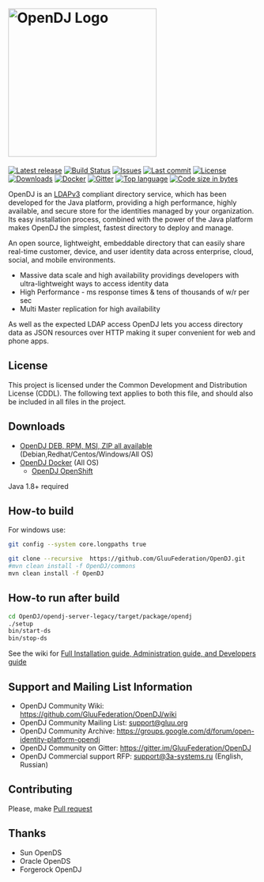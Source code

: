 # <img alt="OpenDJ Logo" src="https://github.com/GluuFederation/OpenDJ/raw/master/logo.png" width="300"/>
[![Latest release](https://img.shields.io/github/release/GluuFederation/OpenDJ.svg)](https://github.com/GluuFederation/OpenDJ/releases)
[![Build Status](https://travis-ci.com/GluuFederation/OpenDJ.svg)](https://travis-ci.com/GluuFederation/OpenDJ)
[![Issues](https://img.shields.io/github/issues/GluuFederation/OpenDJ.svg)](https://github.com/GluuFederation/OpenDJ/issues)
[![Last commit](https://img.shields.io/github/last-commit/GluuFederation/OpenDJ.svg)](https://github.com/GluuFederation/OpenDJ/commits/master)
[![License](https://img.shields.io/badge/license-CDDL-blue.svg)](https://github.com/GluuFederation/OpenDJ/blob/master/LICENSE.md)
[![Downloads](https://img.shields.io/github/downloads/GluuFederation/OpenDJ/total.svg)](https://github.com/GluuFederation/OpenDJ/releases)
[![Docker](https://shields.beevelop.com/docker/pulls/gluufederation/opendj.svg)](https://hub.docker.com/r/gluufederation/opendj)
[![Gitter](https://img.shields.io/gitter/room/nwjs/nw.js.svg)](https://gitter.im/GluuFederation/OpenDJ)
[![Top language](https://img.shields.io/github/languages/top/GluuFederation/OpenDJ.svg)](https://github.com/GluuFederation/OpenDJ)
[![Code size in bytes](https://img.shields.io/github/languages/code-size/GluuFederation/OpenDJ.svg)](https://github.com/GluuFederation/OpenDJ)

OpenDJ is an [LDAPv3](http://tools.ietf.org/html/rfc4510) compliant directory service, which has been developed 
for the Java platform, providing a high performance, highly available, and secure store for the identities managed 
by your organization. Its easy installation process, combined with the power of the Java platform makes OpenDJ
the simplest, fastest directory to deploy and manage.

An open source, lightweight, embeddable directory that can easily share real-time customer, device, and user identity data across enterprise, cloud, social, and mobile environments.
* Massive data scale and high availability providings developers with ultra-lightweight ways to access identity data
* High Performance - ms response times & tens of thousands of w/r per sec
* Multi Master replication for high availability

As well as the expected LDAP access OpenDJ lets you access directory data as JSON resources over HTTP making it super convenient for web and phone apps.

## License
This project is licensed under the Common Development and Distribution License (CDDL). The following text applies to 
both this file, and should also be included in all files in the project.

## Downloads 
* [OpenDJ DEB, RPM, MSI, ZIP all available](https://github.com/GluuFederation/OpenDJ/releases/latest) (Debian,Redhat/Centos/Windows/All OS)
* [OpenDJ Docker](https://hub.docker.com/r/gluufederation/opendj/) (All OS) 
  * [OpenDJ OpenShift](https://github.com/GluuFederation/OpenDJ/tree/master/opendj-packages/opendj-openshift-template)

Java 1.8+ required

## How-to build
For windows use:
```bash
git config --system core.longpaths true
```

```bash
git clone --recursive  https://github.com/GluuFederation/OpenDJ.git
#mvn clean install -f OpenDJ/commons
mvn clean install -f OpenDJ
```

## How-to run after build
```bash
cd OpenDJ/opendj-server-legacy/target/package/opendj
./setup
bin/start-ds
bin/stop-ds
```
See the wiki for [Full Installation guide, Administration guide, and Developers guide](https://github.com/GluuFederation/OpenDJ/wiki)

## Support and Mailing List Information
* OpenDJ Community Wiki: https://github.com/GluuFederation/OpenDJ/wiki
* OpenDJ Community Mailing List: support@gluu.org
* OpenDJ Community Archive: https://groups.google.com/d/forum/open-identity-platform-opendj
* OpenDJ Community on Gitter: https://gitter.im/GluuFederation/OpenDJ
* OpenDJ Commercial support RFP: support@3a-systems.ru (English, Russian)

## Contributing
Please, make [Pull request](https://github.com/GluuFederation/OpenDJ/pulls)

## Thanks
* Sun OpenDS
* Oracle OpenDS
* Forgerock OpenDJ

